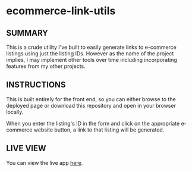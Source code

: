 # ecommerce-link-utils

## SUMMARY
This is a crude utility I've built to easily generate links to e-commerce listings using just the listing IDs.  However as the name of the project implies, I may implement other tools over time including incorporating features from my other projects.

## INSTRUCTIONS
This is built entirely for the front end, so you can either browse to the deployed page or download this repository and open in your browser locally.

When you enter the listing's ID in the form and click on the appropriate e-commerce website button, a link to that listing will be generated.

## LIVE VIEW
You can view the live app [here](https://thinkbui.github.io/ecommerce-link-utils/).

